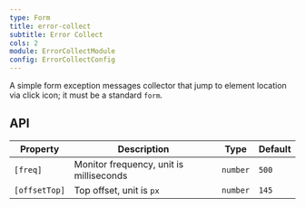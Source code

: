 ```yaml
---
type: Form
title: error-collect
subtitle: Error Collect
cols: 2
module: ErrorCollectModule
config: ErrorCollectConfig
---
```


A simple form exception messages collector that jump to element location via click icon; it must be a standard `form`.

## API

Property      | Description                             | Type     | Default
--------------|-----------------------------------------|----------|--------
`[freq]`      | Monitor frequency, unit is milliseconds | `number` | `500`
`[offsetTop]` | Top offset, unit is `px`                | `number` | `145`